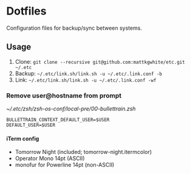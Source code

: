 Dotfiles
===

Configuration files for backup/sync between systems.

## Usage

 1. Clone: `git clone --recursive git@github.com:mattkgwhite/etc.git ~/.etc`
 2. Backup: `~/.etc/link.sh/link.sh -u ~/.etc/.link.conf -b`
 3. Link: `~/.etc/link.sh/link.sh -u ~/.etc/.link.conf -wf`

### Remove user@hostname from prompt
_~/.etc/zsh/zsh-os-conf/local-pre/00-bullettrain.zsh_
```
BULLETTRAIN_CONTEXT_DEFAULT_USER=$USER
DEFAULT_USER=$USER
```

#### iTerm config
- Tomorrow Night (included; tomorrow-night.itermcolor)
- Operator Mono 14pt (ASCII)
- monofur for Powerline 14pt (non-ASCII)
